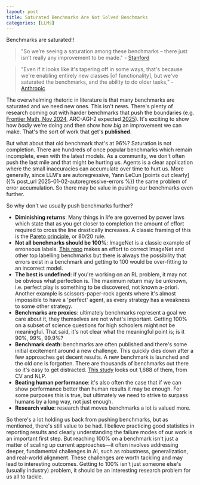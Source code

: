 ```yaml
---
layout: post
title: Saturated Benchmarks Are Not Solved Benchmarks
categories: [LLMs]
---
```


Benchmarks are saturated!! 

> "So we’re seeing a saturation among these benchmarks – there just isn’t really any improvement to be made." - [Stanford](https://hai.stanford.edu/news/ai-benchmarks-hit-saturation)

> "Even if it looks like it's tapering off in some ways, that's because we're enabling entirely new classes [of functionality], but we've saturated the benchmarks, and the ability to do older tasks,"  - [Anthropic](https://www.zdnet.com/article/ai-isnt-hitting-a-wall-its-just-getting-too-smart-for-benchmarks-says-anthropic/)

The overwhelming rhetoric in literature is that many benchmarks are saturated and we need new ones. This isn't news. There's plenty of research coming out with harder benchmarks that push the boundaries (e.g. [Frontier Math, Nov 2024](https://arxiv.org/abs/2411.04872), ARC-AGI-2 expected [2025](https://arcprize.org/blog/oai-o3-pub-breakthrough)). It's exciting to show how *badly* we're doing and then show how *big* an improvement we can make. That's the sort of work that get's **published**.

But what about that old benchmark that's at 96%? Saturation is not completion. There are hundreds of once popular benchmarks which remain incomplete, even with the latest models. As a community, we don't often push the last mile and that might be hurting us. Agents is a clear application where the small inaccuracies can accumulate over time to hurt us. More generally, since LLM's are autoregressive, Yann LeCun [points out clearly]({% post_url 2025-01-02-autoregressive-errors %}) the same problem of error accumulation. So there may be value in pushing our benchmarks even further.

So why don't we usually push benchmarks further?
* __Diminishing returns__: Many things in life are governed by power laws which state that as you get closer to completion the amount of effort required to cross the line drastically increases. A classic framing of this is the [Pareto principle](https://en.wikipedia.org/wiki/Pareto_principle), or 80/20 rule.
* __Not all benchmarks should be 100%__: ImageNet is a classic example of erroneous labels. [This repo](https://github.com/cleanlab/label-errors) makes an effort to correct ImageNet and other top labelling benchmarks but there is always the possibility that errors exist in a benchmark and getting to 100 would be over-fitting to an incorrect model.
* __The best is undefined__: if you're working on an RL problem, it may not be obvious what perfection is. The maximum return may be unknown, i.e. perfect play is something to be discovered, not known a-priori. Another example is scissors-paper-rock agents where it's almost impossible to have a 'perfect' agent, as every strategy has a weakness to some other strategy.
* __Benchmarks are proxies__: ultimately benchmarks represent a goal we care about it, they themselves are not what's important. Getting 100% on a subset of science questions for high schoolers might not be meaningful. That said, it's not clear what the meaningful point is; is it 90%, 99%, 99.9%? 
* __Benchmark death__: benchmarks are often published and there's some initial excitement around a new challenge. This quickly dies down after a few approaches get decent results. A new benchmark is launched and the old one is forgotten. There are thousands of benchmarks out there so it's easy to get distracted. [This study](https://the-decoder.com/are-we-running-out-of-ai-benchmarks/) looks out 1,688 of them, from CV and NLP.
* __Beating human performance__: it's also often the case that if we can show performance better than human results it may be enough. For some purposes this is true, but ultimately we need to strive to surpass humans by a long way, not just enough.
* __Research value__: research that moves benchmarks a lot is valued more.

So there's a lot holding us back from pushing benchmarks, but as mentioned, there's still value to be had. I believe practicing good statistics in reporting results and clearly understanding the failure modes of our work is an important first step. But reaching 100% on a benchmark isn't just a matter of scaling up current approaches—it often involves addressing deeper, fundamental challenges in AI, such as robustness, generalization, and real-world alignment. These challenges are worth tackling and may lead to interesting outcomes. Getting to 100% isn't just someone else's (usually industry) problem, it should be an interesting research problem for us all to tackle. 